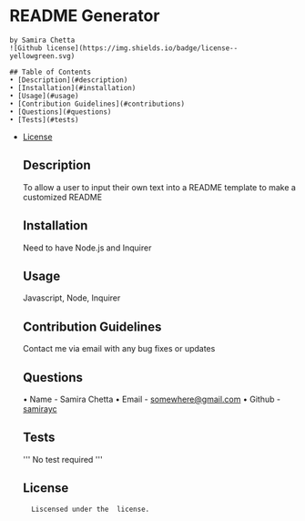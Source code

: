 # README Generator
    by Samira Chetta
    ![Github license](https://img.shields.io/badge/license--yellowgreen.svg)

    ## Table of Contents
    • [Description](#description)
    • [Installation](#installation)
    • [Usage](#usage)
    • [Contribution Guidelines](#contributions)
    • [Questions](#questions)
    • [Tests](#tests)
    
* [License](#license)

    ## Description
    To allow a user to input their own text into a README template to make a customized README
    ## Installation
    Need to have Node.js and Inquirer 
    ## Usage
    Javascript, Node, Inquirer
    ## Contribution Guidelines
    Contact me via email with any bug fixes or updates
    ## Questions
    • Name - Samira Chetta
    • Email - somewhere@gmail.com
    • Github - [samirayc](https://github.com/samirayc/)
    ## Tests
    '''
    No test required
    '''
    ## License


        Liscensed under the  license.
    